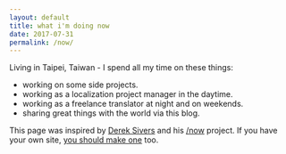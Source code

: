 ```yaml
---
layout: default
title: what i'm doing now
date: 2017-07-31
permalink: /now/
---
```


Living in Taipei, Taiwan - I spend all my time on these things:
<ul class="dashed">
  <li>working on some side projects.</li>
  <li>working as a localization project manager in the daytime.</li>
  <li>working as a freelance translator at night and on weekends.</li>
  <li>sharing great things with the world via this blog.</li>
</ul>

This page was inspired by [Derek Sivers](https://sivers.org/ "Derek Sivers") and his [/now](http://nownownow.com/) project. If you have your own site, [you should make one](http://nownownow.com/about "about nownownow.com") too.
